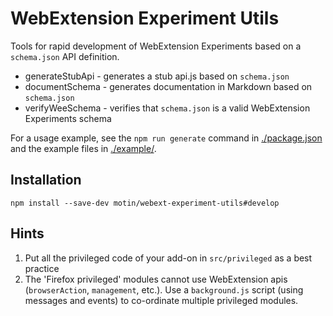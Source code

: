 # WebExtension Experiment Utils

Tools for rapid development of WebExtension Experiments based on a `schema.json` API definition.

- generateStubApi - generates a stub api.js based on `schema.json`
- documentSchema - generates documentation in Markdown based on `schema.json`
- verifyWeeSchema - verifies that `schema.json` is a valid WebExtension Experiments schema

For a usage example, see the `npm run generate` command in [./package.json](./package.json) and the example files in [./example/](./example/).

## Installation

```shell
npm install --save-dev motin/webext-experiment-utils#develop
```

## Hints

1.  Put all the privileged code of your add-on in `src/privileged` as a best practice
2.  The 'Firefox privileged' modules cannot use WebExtension apis (`browserAction`, `management`, etc.). Use a `background.js` script (using messages and events) to co-ordinate multiple privileged modules.

